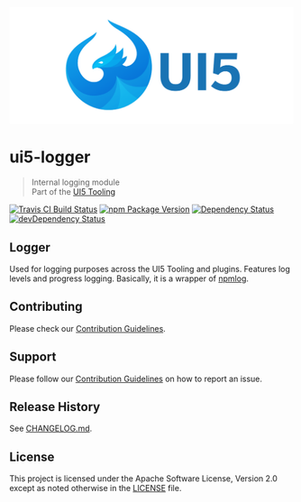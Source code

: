 ![UI5 icon](https://raw.githubusercontent.com/SAP/ui5-tooling/master/docs/images/UI5_logo_wide.png)

# ui5-logger
> Internal logging module  
> Part of the [UI5 Tooling](https://github.com/SAP/ui5-tooling)
 
[![Travis CI Build Status](https://travis-ci.org/SAP/ui5-logger.svg?branch=master)](https://travis-ci.org/SAP/ui5-logger)
[![npm Package Version](https://badge.fury.io/js/%40ui5%2Flogger.svg)](https://www.npmjs.com/package/@ui5/logger)
[![Dependency Status](https://david-dm.org/SAP/ui5-logger/master.svg)](https://david-dm.org/SAP/ui5-logger/master)
[![devDependency Status](https://david-dm.org/SAP/ui5-logger/master/dev-status.svg)](https://david-dm.org/SAP/ui5-logger/master#info=devDependencies)

## Logger
Used for logging purposes across the UI5 Tooling and plugins. Features log levels and progress logging. Basically, it is a wrapper of [npmlog](https://github.com/npm/npmlog).

## Contributing
Please check our [Contribution Guidelines](https://github.com/SAP/ui5-tooling/blob/master/CONTRIBUTING.md).

## Support
Please follow our [Contribution Guidelines](https://github.com/SAP/ui5-tooling/blob/master/CONTRIBUTING.md#report-an-issue) on how to report an issue.

## Release History
See [CHANGELOG.md](CHANGELOG.md).

## License
This project is licensed under the Apache Software License, Version 2.0 except as noted otherwise in the [LICENSE](/LICENSE.txt) file.
